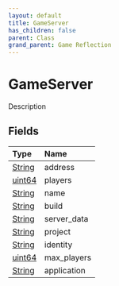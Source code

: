 ```yaml
---
layout: default
title: GameServer
has_children: false
parent: Class
grand_parent: Game Reflection
---
```

# GameServer
Description 

## Fields

| Type | Name |
|:-------------|:--------------|
| [String](/docs/game-reflection/components/string) | address |
| [uint64](/docs/game-reflection/components/uint64) | players |
| [String](/docs/game-reflection/components/string) | name |
| [String](/docs/game-reflection/components/string) | build |
| [String](/docs/game-reflection/components/string) | server_data |
| [String](/docs/game-reflection/components/string) | project |
| [String](/docs/game-reflection/components/string) | identity |
| [uint64](/docs/game-reflection/components/uint64) | max_players |
| [String](/docs/game-reflection/components/string) | application |

